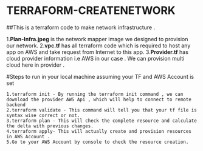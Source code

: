 # TERRAFORM-CREATENETWORK
##This is a terraform code to make network infrastructure .

1.**Plan-Infra.jpeg** is the network mapper image we designed to provision our network.
2.**vpc.tf** has all terraform code which is required to host any app  on AWS and take request from Internet to this app.
3.**Provider.tf** has cloud provider information i.e AWS in our case . We can provision multi cloud here in provider . 

#Steps to run in your local machine assuming your TF and AWS Account is set 
```
1.terraform init - By running the terraform init command , we can download the provider AWS Api , which will help to connect to remote backend
2.terraform validate - This command will tell you that your tf file is syntax wise correct or not.
3.terraform plan - This will check the complete resource and calculate the delta with previous changes.
4.terraform apply- This will actually create and provision resources in AWS Account .
5.Go to your AWS Account by console to check the resource creation.
```
